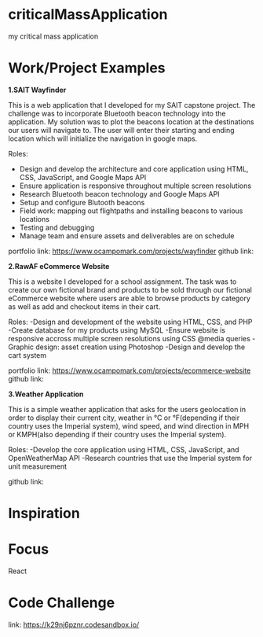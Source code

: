 # criticalMassApplication
my critical mass application

# Work/Project Examples
**1.SAIT Wayfinder**

This is a web application that I developed for my SAIT capstone project. The challenge was to incorporate Bluetooth beacon technology into the application. My solution was to plot the beacons location at the destinations our users will navigate to. The user will enter their starting and ending location which will initialize the navigation in google maps.

Roles:
- Design and develop the architecture and core application using HTML, CSS, JavaScript, and Google Maps API
- Ensure application is responsive throughout multiple screen resolutions
- Research Bluetooth beacon technology and Google Maps API
- Setup and configure Blutooth beacons
- Field work: mapping out flightpaths and installing beacons to various locations
- Testing and debugging
- Manage team and ensure assets and deliverables are on schedule

portfolio link: https://www.ocampomark.com/projects/wayfinder
github link: 

**2.RawAF eCommerce Website**

This is a website I developed for a school assignment. The task was to create our own fictional brand and products to be sold through our fictional eCommerce website where users are able to browse products by category as well as add and checkout items in their cart.

Roles:
-Design and development of the website using HTML, CSS, and PHP
-Create database for my products using MySQL
-Ensure website is responsive accross multiple screen resolutions using CSS @media queries
-Graphic design: asset creation using Photoshop
-Design and develop the cart system

portfolio link: https://www.ocampomark.com/projects/ecommerce-website
github link:

**3.Weather Application**

This is a simple weather application that asks for the users geolocation in order to display their current city, weather in °C or °F(depending if their country uses the Imperial system), wind speed, and wind direction in MPH or KMPH(also depending if their country uses the Imperial system).

Roles:
-Develop the core application using HTML, CSS, JavaScript, and OpenWeatherMap API
-Research countries that use the Imperial system for unit measurement

github link:

# Inspiration

# Focus
React

# Code Challenge
link: https://k29nj6pznr.codesandbox.io/
